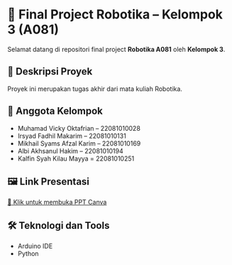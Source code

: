 # 🤖 Final Project Robotika – Kelompok 3 (A081)

Selamat datang di repositori final project **Robotika A081** oleh **Kelompok 3**.

## 📌 Deskripsi Proyek
Proyek ini merupakan tugas akhir dari mata kuliah Robotika.

## 👥 Anggota Kelompok
- Muhamad Vicky Oktafrian – 22081010028  
- Irsyad Fadhil Makarim – 22081010131
- Mikhail Syams Afzal Karim – 22081010169
- Albi Akhsanul Hakim – 22081010194
- Kalfin Syah Kilau Mayya = 22081010251

## 🖼️ Link Presentasi
[🔗 Klik untuk membuka PPT Canva](https://www.canva.com/design/DAGkkZwgmI4/Cje6lQ5fYT0xZPpzXcpszw/edit?utm_content=DAGkkZwgmI4&utm_campaign=designshare&utm_medium=link2&utm_source=sharebutton)

## 🛠️ Teknologi dan Tools
- Arduino IDE
- Python
